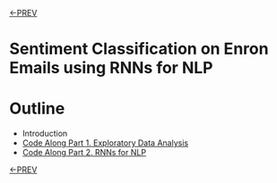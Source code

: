 [<-PREV ](../project.md)

# Sentiment Classification on Enron Emails using RNNs for NLP

# Outline
- Introduction
- [Code Along Part 1. Exploratory Data Analysis](enronemail-part1-2.md)
- [Code Along Part 2. RNNs for NLP](enronemail-part2.md)

[<-PREV ](../project.md)
